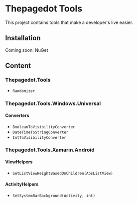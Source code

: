 # Thepagedot Tools
This project contains tools that make a developer's live easier. 

## Installation
Coming soon: NuGet

## Content
### Thepagedot.Tools
- `Randomizer`

### Thepagedot.Tools.Windows.Universal
#### Converters
- `BooleanToVisibilityConverter`
- `DateTimeToStringConverter`
- `IntToVisibilityConverter`

### Thepagedot.Tools.Xamarin.Android
#### ViewHelpers
- `SetListViewHeightBasedOnChildren(AbsListView)`
#### ActivityHelpers
- `SetSystemBarBackground(Activity, int)`


